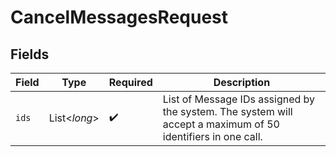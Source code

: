 # CancelMessagesRequest


## Fields

| Field                                                                                                             | Type                                                                                                              | Required                                                                                                          | Description                                                                                                       |
| ----------------------------------------------------------------------------------------------------------------- | ----------------------------------------------------------------------------------------------------------------- | ----------------------------------------------------------------------------------------------------------------- | ----------------------------------------------------------------------------------------------------------------- |
| `ids`                                                                                                             | List\<*long*>                                                                                                     | :heavy_check_mark:                                                                                                | List<Long> of Message IDs assigned by the system. The system will accept a maximum of 50 identifiers in one call. |